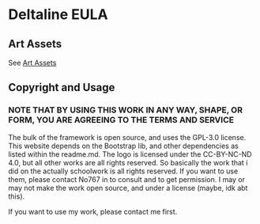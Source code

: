 # Deltaline EULA

## Art Assets

See [Art Assets](https://no767.github.io/Deltaline-Docs/Art%20Assets/)

## Copyright and Usage

### NOTE THAT BY USING THIS WORK IN ANY WAY, SHAPE, OR FORM, YOU ARE AGREEING TO THE TERMS AND SERVICE

The bulk of the framework is open source, and uses the GPL-3.0 license. This website depends on the Bootstrap lib, and other dependencies as listed within the readme.md. The logo is licensed under the CC-BY-NC-ND 4.0, but all other works are all rights reserved. So basically the work that i did on the actually schoolwork is all rights reserved. If you want to use them, please contact No767 in to consult and to get permission. I may or may not make the work open source, and under a license (maybe, idk abt this).

If you want to use my work, please contact me first.
